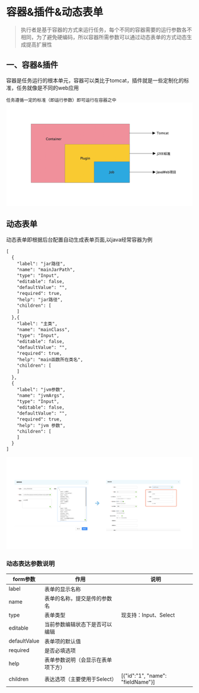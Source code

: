 # 容器&插件&动态表单
> 执行者是基于容器的方式来运行任务，每个不同的容器需要的运行参数各不相同，为了避免硬编码，所以容器所需参数可以通过动态表单的方式动态生成提高扩展性
## 一、容器&插件
容器是任务运行的根本单元，容器可以类比于tomcat，插件就是一些定制化的标准，任务就像是不同的web应用

`任务遵循一定的标准（即运行参数）即可运行在容器之中`
![container](../img/container-plugin-job.png "容器")

## 动态表单
动态表单即根据后台配置自动生成表单页面,以java经常容器为例

```
[
  {
    "label": "jar路径",
    "name": "mainJarPath",
    "type": "Input",
    "editable": false,
    "defaultValue": "",
    "required": true,
    "help": "jar路径",
    "children": [
    ]
  },{
    "label": "主类",
    "name": "mainClass",
    "type": "Input",
    "editable": false,
    "defaultValue": "",
    "required": true,
    "help": "main函数所在类名",
    "children": [
    ]
  },
  {
    "label": "jvm参数",
    "name": "jvmArgs",
    "type": "Input",
    "editable": false,
    "defaultValue": "",
    "required": true,
    "help": "jvm 参数",
    "children": [
    ]
  }
]   
```
![container](../img/dynamic-form-example.png "容器")

### 动态表达参数说明
form参数| 作用 | 说明
-----| ------------- | ------------
 label|表单的显示名称| 
 name|表单的名称，提交是传的参数名| 
 type|表单类型| 现支持：Input、Select
 editable|当前参数编辑状态下是否可以编辑|
 defaultValue|表单项的默认值|
 required|是否必填选项|
 help|表单参数说明（会显示在表单项下方）|
 children|表达选项（主要使用于Select）| [{"id":"1", "name": "fieldName"}]
 


